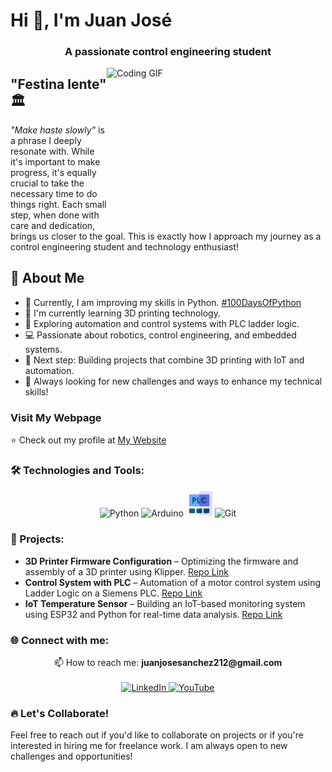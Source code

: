 # Hi 👋, I'm Juan José

<h3 align="center">A passionate control engineering student</h3>

<img align="right" src="https://media.giphy.com/media/SWoSkN6DxTszqIKEqv/giphy.gif" alt="Coding GIF" width="350" height="250">

## "Festina lente" 🏛️

*"Make haste slowly"* is a phrase I deeply resonate with. While it's important to make progress, it's equally crucial to take the necessary time to do things right. Each small step, when done with care and dedication, brings us closer to the goal. This is exactly how I approach my journey as a control engineering student and technology enthusiast!

## 🚀 About Me

- 🌱 Currently, I am improving my skills in Python. [#100DaysOfPython](https://github.com/juasanchezme/100DaysOfPython)
- 🤖 I'm currently learning 3D printing technology.
- 🔧 Exploring automation and control systems with PLC ladder logic.
- 💻 Passionate about robotics, control engineering, and embedded systems.
- 🎯 Next step: Building projects that combine 3D printing with IoT and automation.
- 🚀 Always looking for new challenges and ways to enhance my technical skills!

### **Visit My Webpage**

⭐️ Check out my profile at [My Website](https://juanjosewebpage.vercel.app/)

### 🛠️ Technologies and Tools:

<p align="center">
  <img src="https://img.icons8.com/color/48/000000/python--v1.png" alt="Python"/>
  <img src="https://img.icons8.com/color/48/000000/arduino.png" alt="Arduino"/>
  <img src="images/plc.png" alt="PLC" width="42" height="42"/>
  <img src="https://img.icons8.com/color/48/000000/git.png" alt="Git"/>
</p>

### 🚀 Projects:

- **3D Printer Firmware Configuration** – Optimizing the firmware and assembly of a 3D printer using Klipper. [Repo Link](https://github.com/juasanchezme/3d-printer)
- **Control System with PLC** – Automation of a motor control system using Ladder Logic on a Siemens PLC. [Repo Link](https://github.com/juasanchezme/plc-control-system)
- **IoT Temperature Sensor** – Building an IoT-based monitoring system using ESP32 and Python for real-time data analysis. [Repo Link](https://github.com/juasanchezme/iot-temperature-sensor)

### 🌐 Connect with me:

<p align="center">
  📫 How to reach me: <strong>juanjosesanchez212@gmail.com</strong><br><br>
  <a href="https://www.linkedin.com/in/juan-jos%C3%A9-s%C3%A1nchez-mej%C3%ADa-7a33b0305" target="_blank">
    <img src="https://img.icons8.com/ios-filled/50/0077b5/linkedin.png" alt="LinkedIn" width="40" height="40"/>
  </a>
  <a href="https://www.youtube.com/@Creafera" target="_blank">
    <img src="https://img.icons8.com/ios-filled/50/FF0000/youtube-play.png" alt="YouTube" width="40" height="40"/>
  </a>
</p>

### 🔥 Let's Collaborate!

Feel free to reach out if you'd like to collaborate on projects or if you're interested in hiring me for freelance work. I am always open to new challenges and opportunities!
